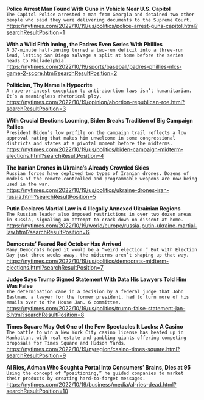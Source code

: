 **Police Arrest Man Found With Guns in Vehicle Near U.S. Capitol**\
`The Capitol Police arrested a man from Georgia and detained two other people who said they were delivering documents to the Supreme Court.`\
https://nytimes.com/2022/10/19/us/politics/police-arrest-guns-capitol.html?searchResultPosition=1

**With a Wild Fifth Inning, the Padres Even Series With Phillies**\
`A 37-minute half-inning turned a two-run deficit into a three-run lead, letting San Diego salvage a split at home before the series heads to Philadelphia.`\
https://nytimes.com/2022/10/19/sports/baseball/padres-phillies-nlcs-game-2-score.html?searchResultPosition=2

**Politician, Thy Name Is Hypocrite**\
`A rape-or-incest exception to anti-abortion laws isn’t humanitarian. It’s a meaningless rhetorical ploy.`\
https://nytimes.com/2022/10/19/opinion/abortion-republican-roe.html?searchResultPosition=3

**With Crucial Elections Looming, Biden Breaks Tradition of Big Campaign Rallies**\
`President Biden’s low profile on the campaign trail reflects a low approval rating that makes him unwelcome in some congressional districts and states at a pivotal moment before the midterms.`\
https://nytimes.com/2022/10/19/us/politics/biden-campaign-midterm-elections.html?searchResultPosition=4

**The Iranian Drones in Ukraine’s Already Crowded Skies**\
`Russian forces have deployed two types of Iranian drones. Dozens of models of the remote-controlled and programmable weapons are now being used in the war.`\
https://nytimes.com/2022/10/19/us/politics/ukraine-drones-iran-russia.html?searchResultPosition=5

**Putin Declares Martial Law in 4 Illegally Annexed Ukrainian Regions**\
`The Russian leader also imposed restrictions in over two dozen areas in Russia, signaling an attempt to crack down on dissent at home.`\
https://nytimes.com/2022/10/19/world/europe/russia-putin-ukraine-martial-law.html?searchResultPosition=6

**Democrats’ Feared Red October Has Arrived**\
`Many Democrats hoped it would be a “weird election.” But with Election Day just three weeks away, the midterms aren’t shaping up that way.`\
https://nytimes.com/2022/10/19/us/politics/democrats-midterm-elections.html?searchResultPosition=7

**Judge Says Trump Signed Statement With Data His Lawyers Told Him Was False**\
`The determination came in a decision by a federal judge that John Eastman, a lawyer for the former president, had to turn more of his emails over to the House Jan. 6 committee.`\
https://nytimes.com/2022/10/19/us/politics/trump-false-statement-jan-6.html?searchResultPosition=8

**Times Square May Get One of the Few Spectacles It Lacks: A Casino**\
`The battle to win a New York City casino license has heated up in Manhattan, with real estate and gambling giants offering competing proposals for Times Square and Hudson Yards.`\
https://nytimes.com/2022/10/19/nyregion/casino-times-square.html?searchResultPosition=9

**Al Ries, Adman Who Sought a Portal Into Consumers’ Brains, Dies at 95**\
`Using the concept of “positioning,” he guided companies to market their products by creating hard-to-forget messages.`\
https://nytimes.com/2022/10/19/business/media/al-ries-dead.html?searchResultPosition=10

